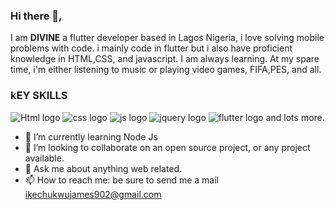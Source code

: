 ### Hi there 👋, 

I am **DIVINE** a flutter developer based in Lagos Nigeria, i love solving mobile problems with code. i mainly code in flutter but i also have proficient knowledge in HTML,CSS, and javascript. I am always learning. At my spare time, i'm either listening to music  or playing video games, FIFA,PES, and all.
### kEY SKILLS
![Html logo](https://cdn.iconscout.com/icon/free/png-64/html-2474804-2056090.png) ![css logo](https://cdn.iconscout.com/icon/free/png-64/css3-2474806-2056092.png) ![js logo](https://cdn.iconscout.com/icon/free/png-64/javascript-24-1174950.png) ![jquery logo](https://cdn.iconscout.com/icon/free/png-64/jquery-10-1175155.png) ![flutter logo](assets/6507365313a339928af5313e92aaa14d.png) and lots more.

- 🌱 I’m currently learning Node Js
- 👯 I’m looking to collaborate on an open source project, or any project available.
- 💬 Ask me about anything web related.
- 📫 How to reach me: be sure to send me a mail [ikechukwujames902@gmail.com](ikechukwujames902@gmail.com)
